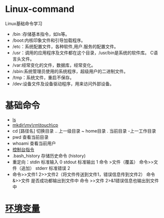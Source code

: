 # Linux-command
Linux基础命令学习 
- /bin :存储基本指令，如ls等。
- /boot:内核印象文件和引导加载程序。
- /etc：系统配置文件，各种软件,用户.服务的配置文件。
- /usr：调用的应用程序及文件都在这个目录，/usr/bin是系统的软件库。
    C语言头文件。
- /var:经常变化的文件，数据库，经常变化。
- /sbin:系统管理员使用的系统程序，超级用户的二进制文件。
- /tmp：系统文件，重启不保存。
- /dev:设备文件及设备驱动程序，用来访问外部设备。
# 基础命令
- [ls](https://github.com/zmmoo/Linux-command/blob/master/ls)
- [mkdir\mv\rm\touch\cp](https://github.com/zmmoo/Linux-command/blob/master/mkdir%5Ccp%5Cmv%5Crm)
- cd [路径名]  切换目录  .. 上一级目录  ~ home目录 . 当前目录 -上一工作目录
- pwd 查看当前目录
- whoami 查看当前用户
- [控制台指令](https://github.com/zmmoo/Linux-command/blob/master/%E6%8E%A7%E5%88%B6%E5%8F%B0%E5%91%BD%E4%BB%A4)
- .bash_history 存储历史命令 (history)
- 重定向：stdin  标准输入 0
stdout  标准输出 1     命令 >文件（覆盖）    命令>>文件（追加）
stderr     标准错误  2
- 命令>>文件1 2>>文件2（将文件传送到文件1，错误信息传到文件2）
命令&>>文件  是否成功都输出到文件中   命令 >>文件 2>&1错误信息也输出到文件中
# [环境变量](https://github.com/zmmoo/Linux-command/blob/master/%E7%8E%AF%E5%A2%83%E5%8F%98%E9%87%8F)

